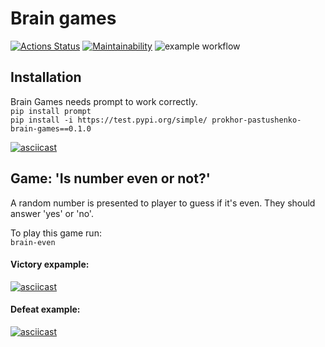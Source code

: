# Brain games
[![Actions Status](https://github.com/pborisovich94/python-project-lvl1/workflows/hexlet-check/badge.svg)](https://github.com/pborisovich94/python-project-lvl1/actions)
[![Maintainability](https://api.codeclimate.com/v1/badges/a99a88d28ad37a79dbf6/maintainability)](https://codeclimate.com/github/codeclimate/codeclimate/maintainability)
![example workflow](https://github.com/pborisovich94/python-project-lvl1/actions/workflows/pyci.yml/badge.svg)

## Installation

Brain Games needs prompt to work correctly. \
`pip install prompt` \
`pip install -i https://test.pypi.org/simple/ prokhor-pastushenko-brain-games==0.1.0`

[![asciicast](https://asciinema.org/a/adYqQYXMe7fxbwaujgpgdKkBw.svg)](https://asciinema.org/a/adYqQYXMe7fxbwaujgpgdKkBw)

## Game: 'Is number even or not?'

A random number is presented to player to guess if it's even. They should answer 'yes' or 'no'.

To play this game run: \
`brain-even`

#### Victory expample:

[![asciicast](https://asciinema.org/a/x5h2j6UpUg7iy7wCaG9X5QfBG.svg)](https://asciinema.org/a/x5h2j6UpUg7iy7wCaG9X5QfBG)

#### Defeat example:

[![asciicast](https://asciinema.org/a/Ev0QS9fYu5GVuMYipfJ62WEk2.svg)](https://asciinema.org/a/Ev0QS9fYu5GVuMYipfJ62WEk2)
